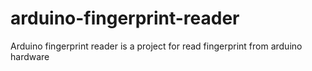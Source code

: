 # arduino-fingerprint-reader
Arduino fingerprint reader is a project for read fingerprint from arduino hardware
